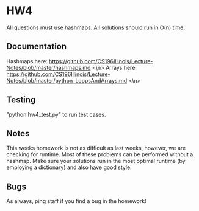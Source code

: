 # HW4
All questions must use hashmaps. All solutions should run in O(n) time.

## Documentation
Hashmaps here: https://github.com/CS196Illinois/Lecture-Notes/blob/master/hashmaps.md <\n>
Arrays here: https://github.com/CS196Illinois/Lecture-Notes/blob/master/python_LoopsAndArrays.md <\n>

## Testing
"python hw4_test.py" to run test cases.

## Notes
This weeks homework is not as difficult as last weeks, however, we are checking for runtime. Most of these problems can be performed without a hashmap. Make sure your solutions run in the most optimal runtime (by employing a dictionary) and also have good style.

## Bugs
As always, ping staff if you find a bug in the homework!
